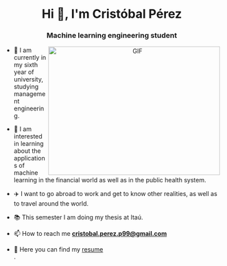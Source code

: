 <h1 align="center">Hi 👋, I'm Cristóbal Pérez </h1>
<h3 align="center">Machine learning engineering student </h3>

<a target="_blank" align="center">
  <img align="right" top="500" height="300" width="400" alt="GIF" src="https://media.giphy.com/media/SWoSkN6DxTszqIKEqv/giphy.gif">
</a>

- 🔭 I am currently in my sixth year of university, studying management engineering.
 
- 🤖 I am interested in learning about the applications of machine learning in the financial world as well as in the public health system.

- ✈️ I want to go abroad to work and get to know other realities, as well as to travel around the world.

- 📚 This semester I am doing my thesis at Itaú.

- 📫 How to reach me **cristobal.perez.p99@gmail.com**

- 📄 Here you can find my  <a href="https://github.com/cristobalperezp/Resume/blob/main/Curriculum%20Vitae%20Cristo%CC%81bal%20Pe%CC%81rez.pdf" target="blank">resume</a>
<br/>.



